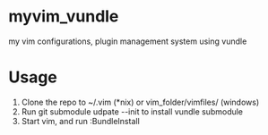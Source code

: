 # myvim_vundle
my vim configurations, plugin management system using vundle

# Usage

1. Clone the repo to ~/.vim (*nix) or vim_folder/vimfiles/ (windows)
2. Run git submodule udpate --init to install vundle submodule
3. Start vim, and run :BundleInstall
